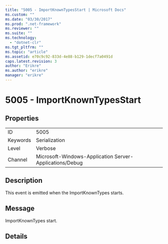 ```yaml
---
title: "5005 - ImportKnownTypesStart | Microsoft Docs"
ms.custom: ""
ms.date: "03/30/2017"
ms.prod: ".net-framework"
ms.reviewer: ""
ms.suite: ""
ms.technology: 
  - "dotnet-clr"
ms.tgt_pltfrm: ""
ms.topic: "article"
ms.assetid: e70c9c92-833d-4e88-b129-1decf7a0491d
caps.latest.revision: 3
author: "Erikre"
ms.author: "erikre"
manager: "erikre"
---
```

# 5005 - ImportKnownTypesStart
## Properties  
  
|||  
|-|-|  
|ID|5005|  
|Keywords|Serialization|  
|Level|Verbose|  
|Channel|Microsoft-Windows-Application Server-Applications/Debug|  
  
## Description  
 This event is emitted when the ImportKnownTypes starts.  
  
## Message  
 ImportKnownTypes start.  
  
## Details
